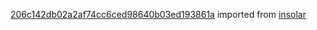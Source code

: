[206c142db02a2af74cc6ced98640b03ed193861a](https://github.com/insolar/insolar/commit/206c142db02a2af74cc6ced98640b03ed193861a) imported from [insolar](https://github.com/insolar/insolar)
